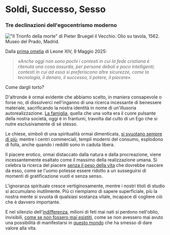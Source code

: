 # Soldi, Successo, Sesso

### Tre declinazioni dell'egocentrismo moderno

!["Il Trionfo della morte" di Pieter Bruegel il Vecchio. Olio su tavola, 1562. Museo del Prado, Madrid.](bruegel-trionfo-morte.jpg)

Dalla [prima omelia](https://www.vatican.va/content/leo-xiv/it/homilies/2025/documents/20250509-messa-cardinali.html) di Leone XIV, 9 Maggio 2025:

> *«Anche oggi non sono pochi i contesti in cui la fede cristiana è ritenuta una cosa assurda, per persone deboli e poco intelligenti; contesti in cui ad essa si preferiscono altre sicurezze, come la tecnologia, il denaro, il successo, il potere, il piacere»*.

Come dargli torto?

D'altronde è ormai evidente che abbiamo scelto, in maniera consapevole o forse no, di dissolverci nell'inganno di una ricerca incessante di benessere materiale, sacrificando la nostra identità in nome di un'illusoria autorealizzazione. [La famiglia](/articles/2024-02-17-famiglia-una-ideologia.html), quella che una volta era il cuore pulsante della nostra società, oggi è in frantumi, travolta dal culto di un Ego che si nutre esclusivamente di sé stesso.

Le chiese, simboli di una spiritualità ormai dimenticata, [si svuotano sempre di più](/articles/2024-02-01-profezia-ratzinger.html); mentre i centri commerciali, templi moderni del consumo, esplodono di folla, anche quando i redditi sono in caduta libera.

Il piacere erotico, ormai distaccato dalla natura e dalla procreazione, viene incessantemente esaltato come il massimo della realizzazione umana. Si celebra la ricerca del piacere [senza il peso della vita](/articles/2024-02-15-obbligatorio-abortire.html) che dovrebbe nascere da esso, come se l'uomo potesse essere ridotto a un susseguirsi di momenti di gratificazione vuoti e senza senso.

L'ignoranza spirituale cresce vertiginosamente, mentre i nostri titoli di studio si accumulano inutilmente. Più ci riempiamo di sapere superficiale, più la nostra mente si svuota di qualsiasi sostanza vitale, incapace di cogliere ciò che è davvero importante.

E nel silenzio dell'[indifferenza](/articles/2025-04-10-indifferenza.html), milioni di feti mai nati si perdono nell'oblio, invisibili, [come se non fossero mai esistiti](https://yuridiprodo.github.io/newsletter/03.html#20250310n), come se non avessero mai avuto una possibilità di manifestarsi in [questo mondo](/articles/2024-02-14-siate-efficienti.html) che ha smesso di dare valore alla vita.